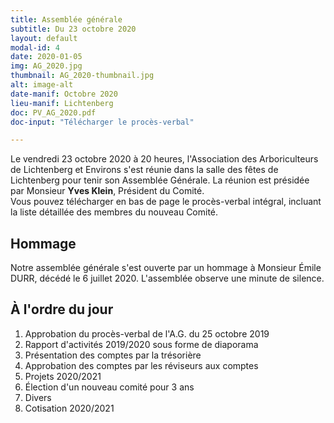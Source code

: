 ```yaml
---
title: Assemblée générale
subtitle: Du 23 octobre 2020
layout: default
modal-id: 4
date: 2020-01-05
img: AG_2020.jpg
thumbnail: AG_2020-thumbnail.jpg
alt: image-alt
date-manif: Octobre 2020
lieu-manif: Lichtenberg
doc: PV_AG_2020.pdf
doc-input: "Télécharger le procès-verbal"

---
```

Le vendredi 23 octobre 2020 à 20 heures, l'Association des Arboriculteurs de Lichtenberg et Environs s'est réunie dans la salle des fêtes de Lichtenberg pour tenir son Assemblée Générale. La réunion est présidée par Monsieur **Yves Klein**, Président du Comité.  
Vous pouvez télécharger en bas de page le procès-verbal intégral, incluant la liste détaillée des membres du nouveau Comité.

## Hommage ##
Notre assemblée générale s'est ouverte par un hommage à Monsieur Émile DURR, décédé le 6 juillet 2020. L'assemblée observe une minute de silence.  


## À l'ordre du jour ##

1. Approbation du procès-verbal de l'A.G. du 25 octobre 2019  
2. Rapport d'activités 2019/2020 sous forme de diaporama
3. Présentation des comptes par la trésorière
4. Approbation des comptes par les réviseurs aux comptes
5. Projets 2020/2021
6. Élection d'un nouveau comité pour 3 ans
7. Divers
8. Cotisation 2020/2021



